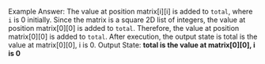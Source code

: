 Example Answer:
The value at position matrix[i][i] is added to `total`, where `i` is 0 initially. Since the matrix is a square 2D list of integers, the value at position matrix[0][0] is added to `total`. Therefore, the value at position matrix[0][0] is added to `total`. After execution, the output state is total is the value at matrix[0][0], i is 0.
Output State: **total is the value at matrix[0][0], i is 0**